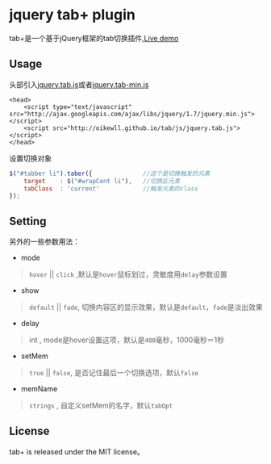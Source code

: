 # jquery tab+ plugin

tab+是一个基于jQuery框架的tab切换插件,[Live demo](http://oikewll.github.io/tab)

## Usage

头部引入[jquery.tab.js](http://oikewll.github.io/tab/js/jquery.tab.js)或者[jquery.tab-min.js](http://oikewll.github.io/tab/js/jquery.tab-min.js)

```
<head>
    <script type="text/javascript" src="http://ajax.googleapis.com/ajax/libs/jquery/1.7/jquery.min.js"></script>
    <script src="http://oikewll.github.io/tab/js/jquery.tab.js"></script>
</head>
```

设置切换对象

```js
$("#tabber li").taber({              //这个是切换触发的元素
	target    : $("#wrapCont li"),   //切换区元素
	tabClass  : 'current'            //触发元素的class
});
```

## Setting

另外的一些参数用法：

* mode
> `hover` || `click`  ,默认是`hover`鼠标划过，灵敏度用`delay`参数设置

* show
> `default` || `fade`, 切换内容区的显示效果，默认是`default`，`fade`是淡出效果

* delay
> int , mode是hover设置这项，默认是`400`毫秒，1000毫秒＝1秒

* setMem
> `true` || `false`, 是否记住最后一个切换选项，默认`false`

* memName
> `strings` , 自定义setMem的名字，默认`tabOpt`

## License

tab+ is released under the MIT license。